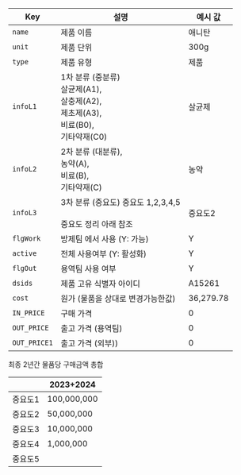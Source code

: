 | Key            | 설명                                                                                                      | 예시 값   |
| -------------- | --------------------------------------------------------------------------------------------------------- | --------- |
| `name`       | 제품 이름                                                                                                 | 애니탄    |
| `unit`       | 제품 단위<br />                                                                                           | 300g      |
| `type`       | 제품 유형                                                                                                 | 제품      |
| `infoL1`     | 1차 분류 (중분류)<br />살균제(A1), <br />살충제(A2),<br /> 제초제(A3), <br />비료(B0), <br />기타약재(C0) | 살균제    |
| `infoL2`     | 2차 분류 (대분류), <br />농약(A), <br />비료(B), <br />기타약재(C)                                        | 농약      |
| `infoL3`     | 3차 분류 (중요도) 중요도 1,2,3,4,5<br /><br />중요도 정리 아래 참조                                       | 중요도2   |
| `flgWork`    | 방제팀 에서 사용 (Y: 가능)                                                                               | Y         |
| `active`     | 전체 사용여부 (Y: 활성화)                                                                                 | Y         |
| `flgOut`     | 용역팀 사용 여부                                                                                          | Y         |
| `dsids`      | 제품 고유 식별자 아이디                                                                                   | A15261    |
| `cost`       | 원가 (물품을 상대로 변경가능한값)                                                                         | 36,279.78 |
| `IN_PRICE`   | 구매 가격                                                                                                 | 0         |
| `OUT_PRICE`  | 출고 가격 (용역팀)                                                                                        | 0         |
| `OUT_PRICE1` | 출고 가격 (외부))                                                                                         | 0         |

최종 2년간 물품당 구매금액 총합

|         | 2023+2024   |
| :------ | ----------- |
| 중요도1 | 100,000,000 |
| 중요도2 | 50,000,000  |
| 중요도3 | 10,000,000  |
| 중요도4 | 1,000,000   |
| 중요도5 |             |
